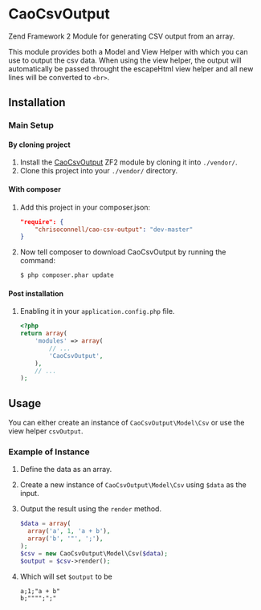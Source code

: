 CaoCsvOutput
============

Zend Framework 2 Module for generating CSV output from an array.

This module provides both a Model and View Helper with which you can use to output
the csv data. When using the view helper, the output will automatically be passed 
throught the escapeHtml view helper and all new lines will be converted to `<br>`.

Installation
------------

### Main Setup

#### By cloning project

1. Install the [CaoCsvOutput](https://github.com/chrisoconnell/CaoCsvOutput) ZF2 module
   by cloning it into `./vendor/`.
2. Clone this project into your `./vendor/` directory.

#### With composer

1. Add this project in your composer.json:

    ```json
    "require": {
        "chrisoconnell/cao-csv-output": "dev-master"
    }
    ```

2. Now tell composer to download CaoCsvOutput by running the command:

    ```bash
    $ php composer.phar update
    ```

#### Post installation

1. Enabling it in your `application.config.php` file.

    ```php
    <?php
    return array(
        'modules' => array(
            // ...
            'CaoCsvOutput',
        ),
        // ...
    );
    ```

Usage
-----
You can either create an instance of `CaoCsvOutput\Model\Csv` or use the view helper
`csvOutput`. 

### Example of Instance
1. Define the data as an array.
2. Create a new instance of `CaoCsvOutput\Model\Csv` using `$data` as the input.
3. Output the result using the `render` method.

    ```php
    $data = array(
      array('a', 1, 'a + b'),
      array('b', '"', ';'),
    );
    $csv = new CaoCsvOutput\Model\Csv($data);
    $output = $csv->render();
    ```
4. Which will set `$output` to be
  
    ```
    a;1;"a + b"
    b;"""";";"
    ```
